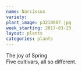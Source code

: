 ```yaml
---
name: Narcissus
variety: 
plant_image: p3210007.jpg
week_starting: 2017-03-23
layout: plants 
categories: plants 
---
```

The joy of Spring<br />Five cultivars, all so different.